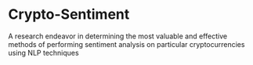 # Crypto-Sentiment
A research endeavor in determining the most valuable and effective methods of performing sentiment analysis on particular cryptocurrencies using NLP techniques
